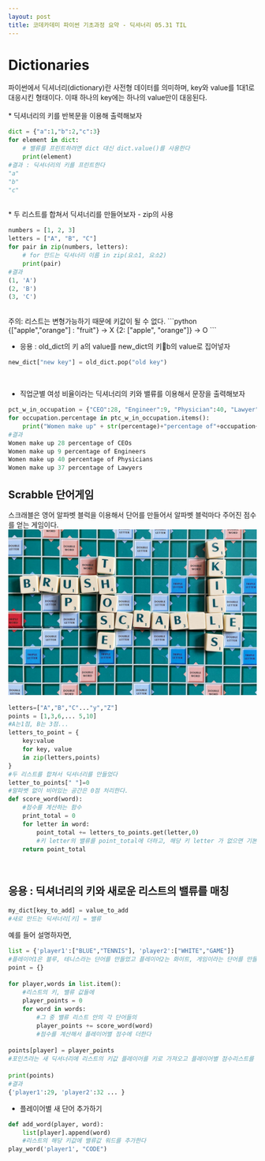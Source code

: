 ```yaml
---
layout: post
title: 코데카데미 파이썬 기초과정 요약 - 딕셔너리 05.31 TIL
---
```


# Dictionaries  
<div class="message">
파이썬에서 딕셔너리(dictionary)란 사전형 데이터를 의미하며, key와 value를 1대1로 대응시킨 형태이다. 이때 하나의 key에는 하나의 value만이 대응된다.
</div>
<br>
* 딕셔너리의 키를 반복문을 이용해 출력해보자

``` python
dict = {"a":1,"b":2,"c":3}
for element in dict:
    # 밸류를 프린트하려면 dict 대신 dict.value()를 사용한다
    print(element)
#결과 : 딕셔너리의 키를 프린트한다
"a"
"b"
"c"
```
<br>
* 두 리스트를 합쳐서 딕셔너리를 만들어보자 - zip의 사용  

``` python
numbers = [1, 2, 3]
letters = ["A", "B", "C"]
for pair in zip(numbers, letters):
    # for 만드는 딕셔너리 이름 in zip(요소1, 요소2)
    print(pair)
#결과
(1, 'A')
(2, 'B')
(3, 'C')
```
<br>
<i class="fa fa-info-circle" aria-hidden="true"></i> 주의: 리스트는 변형가능하기 때문에 키값이 될 수 없다.   
```python
{["apple","orange"] : "fruit"} -> X
{2: ["apple", "orange"]} -> O
```
<br>

* 응용 : old_dict의 키 a의 value를 new_dict의 키b의 value로 집어넣자

```python
new_dict["new key"] = old_dict.pop("old key")
```
<br>

* 직업군별 여성 비율이라는 딕셔너리의 키와 밸류를 이용해서 문장을 출력해보자  

```python
pct_w_in_occupation = {"CEO":28, "Engineer":9, "Physician":40, "Lawyer":37}
for occupation.percentage in ptc_w_in_occupation.items():
    print("Women make up" + str(percentage)+"percentage of"+occupation+"s")
#결과
Women make up 28 percentage of CEOs
Women make up 9 percentage of Engineers
Women make up 40 percentage of Physicians
Women make up 37 percentage of Lawyers
```  
## Scrabble 단어게임  
스크래블은 영어 알파벳 블럭을 이용해서 단어를 만들어서 알파벳 블럭마다 주어진 점수를 얻는 게임이다.  
<img src="../public/img/scrabble.jpeg">  
```python
letters=["A","B","C"..."y","Z"]
points = [1,3,6,... 5,10]
#A는1점, B는 3점...
letters_to_point = {
    key:value
    for key, value
    in zip(letters,points)
}
#두 리스트를 합쳐서 딕셔너리를 만들었다
letter_to_points[" "]=0
#알파벳 없이 비어있는 공간은 0점 처리한다. 
def score_word(word):
    #점수를 계산하는 함수
    print_total = 0
    for letter in word:
        point_total += letters_to_points.get(letter,0)
        #키 letter의 밸류를 point_total에 더하고, 해당 키 letter 가 없으면 기본값 0을 더한다.
    return point_total
```
<br>

## 응용 : 딕셔너리의 키와 새로운 리스트의 밸류를 매칭  

```python
my_dict[key_to_add] = value_to_add
#새로 만드는 딕셔너리[키] = 밸류
```  
예를 들어 설명하자면, 
```python
list = {'player1':["BLUE","TENNIS"], 'player2':["WHITE","GAME"]}
#플레이어1은 블루, 테니스라는 단어를 만들었고 플레이어2는 화이트, 게임이라는 단어를 만들었다.
point = {}

for player,words in list.item():
    #리스트의 키, 밸류 값들에 
    player_points = 0
    for word in words:
        #그 중 밸류 리스트 안의 각 단어들의 
        player_points += score_word(word)
        #점수를 계산해서 플레이어별 점수에 더한다

points[player] = player_points
#포인츠라는 새 딕셔너리에 리스트의 키값 플레이어를 키로 가져오고 플레이어별 점수리스트를 밸류로 매칭한다. 

print(points)
#결과
{'player1':29, 'player2':32 ... }
```  
* 플레이어별 새 단어 추가하기  

```python
def add_word(player, word):
    list[player].append(word)
    #리스트의 해당 키값에 밸류값 워드를 추가한다 
play_word('player1', "CODE")
```
